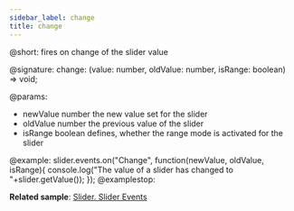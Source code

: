 ```yaml
---
sidebar_label: change
title: change
---          
```


@short: fires on change of the slider value

@signature: change: (value: number, oldValue: number, isRange: boolean) => void;

@params:
- newValue		number		the new value set for the slider
- oldValue		number		the previous value of the slider
- isRange		boolean		defines, whether the range mode is activated for the slider

@example:
slider.events.on("Change", function(newValue, oldValue, isRange){
    console.log("The value of a slider has changed to "+slider.getValue());
});
@examplestop:

**Related sample**: [Slider. Slider Events](https://snippet.dhtmlx.com/sc7ov54z)
